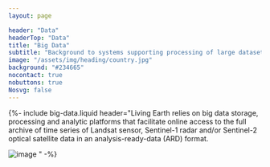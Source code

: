 ```yaml
---
layout: page

header: "Data"
headerTop: "Data"
title: "Big Data"
subtitle: "Background to systems supporting processing of large datasets."
image: "/assets/img/heading/country.jpg"
background: "#234665"
nocontact: true
nobuttons: true
Nosvg: false
---
```


{%-
include big-data.liquid
header="Living Earth relies on big data storage, processing and analytic platforms that facilitate online access to the full archive of time series of Landsat sensor, Sentinel-1 radar and/or Sentinel-2 optical satellite data in an analysis-ready-data (ARD) format.  

![image](https://github.com/livingearth-system/livingearth-system.github.io/assets/47514467/60b3bbc4-b3fe-41ce-a5d4-77965bd2b792)
 "
-%}
